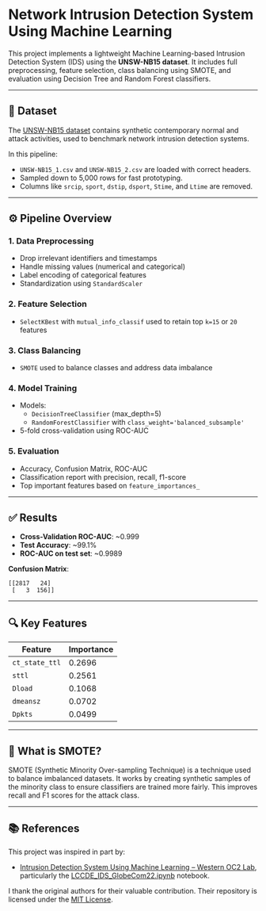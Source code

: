 
# Network Intrusion Detection System Using Machine Learning

This project implements a lightweight Machine Learning-based Intrusion Detection System (IDS) using the **UNSW-NB15 dataset**. It includes full preprocessing, feature selection, class balancing using SMOTE, and evaluation using Decision Tree and Random Forest classifiers.

---

## 📁 Dataset

The [UNSW-NB15 dataset](https://www.unsw.adfa.edu.au/unsw-canberra-cyber/cybersecurity/ADFA-NB15-Datasets/) contains synthetic contemporary normal and attack activities, used to benchmark network intrusion detection systems.

In this pipeline:
- `UNSW-NB15_1.csv` and `UNSW-NB15_2.csv` are loaded with correct headers.
- Sampled down to 5,000 rows for fast prototyping.
- Columns like `srcip`, `sport`, `dstip`, `dsport`, `Stime`, and `Ltime` are removed.

---

## ⚙️ Pipeline Overview

### 1. Data Preprocessing
- Drop irrelevant identifiers and timestamps
- Handle missing values (numerical and categorical)
- Label encoding of categorical features
- Standardization using `StandardScaler`

### 2. Feature Selection
- `SelectKBest` with `mutual_info_classif` used to retain top `k=15` or `20` features

### 3. Class Balancing
- `SMOTE` used to balance classes and address data imbalance

### 4. Model Training
- Models:
  - `DecisionTreeClassifier` (max_depth=5)
  - `RandomForestClassifier` with `class_weight='balanced_subsample'`
- 5-fold cross-validation using ROC-AUC

### 5. Evaluation
- Accuracy, Confusion Matrix, ROC-AUC
- Classification report with precision, recall, f1-score
- Top important features based on `feature_importances_`

---

## ✅ Results

- **Cross-Validation ROC-AUC**: ~0.999  
- **Test Accuracy**: ~99.1%  
- **ROC-AUC on test set**: ~0.9989  

**Confusion Matrix**:
```
[[2817   24]
 [   3  156]]
```

---

## 🔍 Key Features

| Feature          | Importance |
|------------------|------------|
| `ct_state_ttl`   | 0.2696     |
| `sttl`           | 0.2561     |
| `Dload`          | 0.1068     |
| `dmeansz`        | 0.0702     |
| `Dpkts`          | 0.0499     |

---

## 🧠 What is SMOTE?

SMOTE (Synthetic Minority Over-sampling Technique) is a technique used to balance imbalanced datasets. It works by creating synthetic samples of the minority class to ensure classifiers are trained more fairly. This improves recall and F1 scores for the attack class.

---

## 📚 References

This project was inspired in part by:

- [Intrusion Detection System Using Machine Learning – Western OC2 Lab](https://github.com/Western-OC2-Lab/Intrusion-Detection-System-Using-Machine-Learning), particularly the [LCCDE_IDS_GlobeCom22.ipynb](https://github.com/Western-OC2-Lab/Intrusion-Detection-System-Using-Machine-Learning/blob/main/LCCDE_IDS_GlobeCom22.ipynb) notebook.

I thank the original authors for their valuable contribution. Their repository is licensed under the [MIT License](https://github.com/Western-OC2-Lab/Intrusion-Detection-System-Using-Machine-Learning/blob/main/LICENSE).
